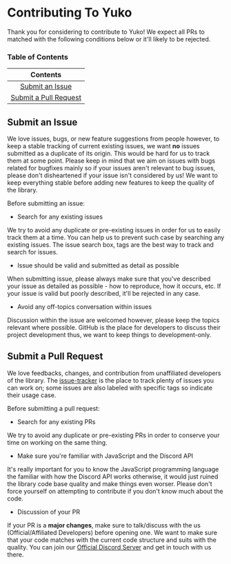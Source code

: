 # Contributing To Yuko

Thank you for considering to contribute to Yuko! We expect all PRs to matched with the following conditions below or it'll likely to be rejected. 

### Table of Contents

| Contents | 
| :---: |
| [Submit an Issue](https://github.com/NotMarx/yuko/blob/master/.github/CONTRIBUTING.md#submit-an-issue) 
| [Submit a Pull Request](https://github.com/NotMarx/yuko/blob/master/.github/CONTRIBUTING.md#submit-a-pull-request) |

## Submit an Issue

We love issues, bugs, or new feature suggestions from people however, to keep a stable tracking of current existing issues, we want **no** issues submitted as a duplicate of its origin. This would be hard for us to track them at some point. Please keep in mind that we aim on issues with bugs related for bugfixes mainly so if your issues aren't relevant to bug issues, please don't disheartened if your issue isn't considered by us! We want to keep everything stable before adding new features to keep the quality of the library. 

Before submitting an issue:

- Search for any existing issues

We try to avoid any duplicate or pre-existing issues in order for us to easily track them at a time. You can help us to prevent such case by searching any existing issues. The issue search box, tags are the best way to track and search for issues.

- Issue should be valid and submitted as detail as possible

When submitting issue, please always make sure that you've described your issue as detailed as possible - how to reproduce, how it occurs, etc. If your issue is valid but poorly described, it'll be rejected in any case.

- Avoid any off-topics conversation within issues

Discussion within the issue are welcomed however, please keep the topics relevant where possible. GitHub is the place for developers to discuss their project development thus, we want to keep things to development-only.

## Submit a Pull Request

We love feedbacks, changes, and contribution from unaffiliated developers of the library. The [issue-tracker](https://github.com/NotMarx/yuko/issues) is the place to track plenty of issues you can work on; some issues are also labeled with specific tags so indicate their usage case.

Before submitting a pull request:

- Search for any existing PRs

We try to avoid any duplicate or pre-existing PRs in order to conserve your time on working on the same thing. 

- Make sure you're familiar with JavaScript and the Discord API

It's really important for you to know the JavaScript programming language the familiar with how the Discord API works otherwise, it would just ruined the library code base quality and make things even worser. Please don't force yourself on attempting to contribute if you don't know much about the code. 

- Discussion of your PR

If your PR is a **major changes**, make sure to talk/discuss with the us (Official/Affiliated Developers) before opening one. We want to make sure that your code matches with the current code structure and suits with the quality. You can join our [Official Discord Server](https://discord.gg/5wP5cCqSHD) and get in touch with us there.